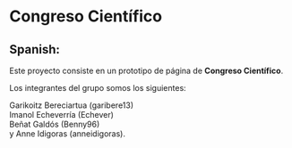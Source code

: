 # Congreso Científico

## Spanish:

Este proyecto consiste en un prototipo de página de **Congreso Científico**.

Los integrantes del grupo somos los siguientes: <br>

Garikoitz Bereciartua (garibere13) <br>
Imanol Echeverría (Echever) <br>
Beñat Galdós (Benny96) <br>
y Anne Idigoras (anneidigoras).
